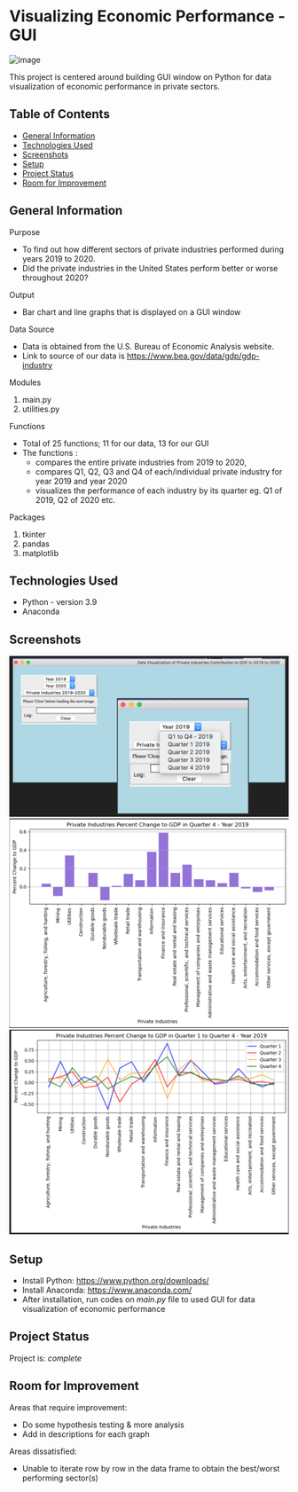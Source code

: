# Visualizing Economic Performance - GUI

![image](https://img.shields.io/badge/Python-FFD43B?style=for-the-badge&logo=python&logoColor=blue)

This project is centered around building GUI window on Python for data visualization of economic performance in private sectors.

## Table of Contents
* [General Information](#general-information)
* [Technologies Used](#technologies-used)
* [Screenshots](#screenshots)
* [Setup](#setup)
* [Project Status](#project-status)
* [Room for Improvement](#room-for-improvement)

## General Information
Purpose
- To find out how different sectors of private industries performed during years 2019 to 2020. 
- Did the private industries in the United States perform better or worse throughout 2020? 

Output
- Bar chart and line graphs that is displayed on a GUI window

Data Source
- Data is obtained from the U.S. Bureau of Economic Analysis website. 
- Link to source of our data is https://www.bea.gov/data/gdp/gdp-industry 

Modules
1) main.py 
2) utilities.py

Functions 
- Total of 25 functions; 11 for our data, 13 for our GUI
- The functions : 
  - compares the entire private industries from 2019 to 2020,
  - compares Q1, Q2, Q3 and Q4 of each/individual private industry for year 2019 and year 2020
  - visualizes the performance of each industry by its quarter eg. Q1 of 2019, Q2 of 2020 etc.

Packages 
1) tkinter
2) pandas
3) matplotlib

## Technologies Used
- Python - version 3.9
- Anaconda

## Screenshots
![Screenshot of GUI](./img/gui.png)
![Screenshot of bar chart](./img/barchart.png)
![Screenshot of line chart](./img/linechart.png)

## Setup
- Install Python: https://www.python.org/downloads/
- Install Anaconda: https://www.anaconda.com/
- After installation, run codes on _main.py_ file to used GUI for data visualization of economic performance

## Project Status
Project is: _complete_

## Room for Improvement
Areas that require improvement:
- Do some hypothesis testing & more analysis
- Add in descriptions for each graph

Areas dissatisfied:
- Unable to iterate row by row in the data frame to obtain the best/worst performing sector(s)
